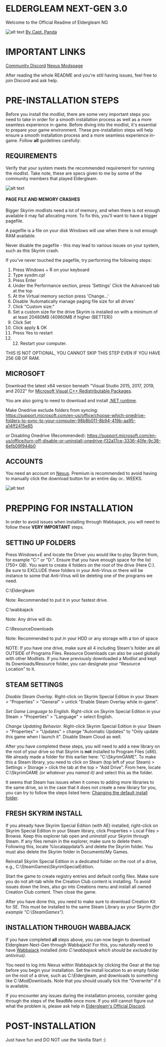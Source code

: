 # ELDERGLEAM NEXT-GEN 3.0
Welcome to the Official Readme of Eldergleam NG

![alt text](https://i.imgur.com/f5L5Yrj.png "Eldergleam Image")
[By Capt. Panda](https://www.youtube.com/@captpanda)

# IMPORTANT LINKS

[Community Discord](https://discord.gg/5RRtjr9c) 
[Nexus Modspage](https://www.nexusmods.com/skyrimspecialedition/mods/105778)

After reading the whole README and you're still having issues, feel free to join Discord and ask help.

# PRE-INSTALLATION STEPS
Before you install the modlist, there are some very important steps you need to take in order for a smooth installation process as well as a more seamless experience in-game.
Before diving into the modlist, it's essential to prepare your game environment. These pre-installation steps will help ensure a smooth installation process and a more seamless experience in-game. Follow **all** guidelines carefully:

## REQUIREMENTS
Verify that your system meets the recommended requirement for running the modlist. Take note, these are specs given to me by some of the community members that played Eldergleam.

![alt text](https://i.imgur.com/aGZlvGy.png)

#### PAGE FILE AND MEMORY CRASHES

Bigger Skyrim modlists need a lot of memory, and when there is not enough available it may fail allocating more. To fix this, you'll want to have a bigger pagefile.

A pagefile is a file on your disk Windows will use when there is not enough RAM available.

Never disable the pagefile - this may lead to various issues on your system, such as this Skyrim crash.

If you've never touched the pagefile, try performing the following steps:
1. Press Windows + R on your keyboard
2. Type sysdm.cpl
3. Press Enter
4. Under the Performance section, press 'Settings'
Click the Advanced tab at the top
5. At the Virtual memory section press 'Change...'
6. Disable 'Automatically manage paging file size for all drives'
7. Click "Custom size:"
8. Set a custom size for the drive Skyrim is installed on with a minimum of at least 20480MB (40960MB if higher (BETTER))
9. Click Set
10. Click apply & OK
11. Press Yes to restart
12. 12. Restart your computer.

THIS IS NOT OPTIONAL, YOU CANNOT SKIP THIS STEP EVEN IF YOU HAVE 256 GB OF RAM.

## MICROSOFT
Download the latest x64 version beneath "Visual Studio 2015, 2017, 2019, and 2022" for [Microsoft Visual C++ Redistributable Packages](https://learn.microsoft.com/en-us/cpp/windows/latest-supported-vc-redist?view=msvc-170).

You are also going to need to download and install [.NET runtime](https://dotnet.microsoft.com/en-us/download).

Make Onedrive exclude folders from syncing:
https://support.microsoft.com/en-us/office/choose-which-onedrive-folders-to-sync-to-your-computer-98b8b011-8b94-419b-aa95-a14ff2415e85

or Disabling Onedrive (Recommended):
https://support.microsoft.com/en-us/office/turn-off-disable-or-uninstall-onedrive-f32a17ce-3336-40fe-9c38-6efb09f944b0

## ACCOUNTS
You need an account on [Nexus](https://www.nexusmods.com). Premium is recommended to avoid having to manually click the download button for an entire day or.. WEEKS.

![alt text](https://i.imgur.com/MVvCyzb.png)

# PREPPING FOR INSTALLATION
In order to avoid issues when installing through Wabbajack, you will need to follow these **VERY IMPORTANT** steps.

## SETTING UP FOLDERS
Press Windows+E and locate the Driver you would like to play Skyrim from, for example "C:\" or "D:\". Ensure that you have enough space for the list (750+ GB). You want to create 4 folders on the *root* of the drive (Here C:\). Be sure to EXCLUDE these folders in your Anti-Virus or there will be instance to some that Anti-Virus will be deleting one of the programs we need.

C:\Eldergleam

Note: Recommended to put it in your fastest drive.

C:\wabbajack

Note: Any drive will do.

C:\ResourceDownloads

Note: Recommended to put in your HDD or any storage with a ton of space

NOTE: If you have one drive, make sure all 4 including Steam's folder are all OUTSIDE of Programs Files. Resource Downloads can also be used globally with other Modlists. If you have previously downloaded a Modlist and kept its Downloads/Resource folder, you can designate your "Resource Location" to it.

## STEAM SETTINGS
*Disable Steam Overlay*. Right-click on Skyrim Special Edition in your Steam > "Properties" > "General" > untick "Enable Steam Overlay while in-game". 

*Set Game Language to English*. Right-click on Skyrim Special Edition in your Steam > "Properties" > "Language" > select English.

*Change Updating Behavior*. Right-click Skyrim Special Edition in your Steam > "Properties" > "Updates" > change "Automatic Updates" to "Only update this game when I launch it". Disable Steam Cloud as well.

After you have completed these steps, you will need to add a new library on the root of your drive so that Skyrim is **not** installed to Program Files (x86). We already made a folder for this earlier here: "C:\SkyrimGAME". To make this a Steam library, you need to click on Steam (top left of your Steam) > Settings > Storage > click the tab at the top > "Add Drive". From here, locate C:\SkyrimGAME *(or whatever you named it)* and select this as the folder. 

It seems that Steam has issues when it comes to adding more libraries to the same drive, so in the case that it does not create a new library for you, you can try to follow the steps listed here: [Changing the default install folder](https://steamcommunity.com/discussions/forum/1/3395163747110198261/#c3395163747110912094).

## FRESH SKYRIM INSTALL
If you already have Skyrim Special Edition (with AE) installed, right-click on Skyrim Special Edition in your Steam library, click Properties > Local Files > Browse. Keep this explorer tab open and *uninstall* your Skyrim through Steam. If any files remain in the explorer, make sure to delete them. Following this, locate %localappdata% and delete the Skyrim folder. You must also delete the Skyrim folder in Documents\My Games.


Reinstall Skyrim Special Edition in a dedicated folder on the root of a drive, e.g., C:\SteamGames\SkyrimSpecialEdition.


Start the game to create registry entries and default config files. Make sure you do not alt-tab while the Creation Club content is installing. To avoid issues down the lines, also go into Creations menu and install all owned Creation Club content. Then close the game.


After you have done this, you need to make sure to download Creation Kit for SE. This must be installed to the same Steam Library as your Skyrim *(for example "C:\SteamGames")*.

## INSTALLATION THROUGH WABBAJACK
If you have completed **all** steps above, you can now begin to download Eldergleam Next-Gen through Wabbajack! For this, you naturally need to have [Wabbajack](https://www.wabbajack.org) installed *(into C:\wabbajack which should be excluded by antivirus)*.


You need to log into Nexus within Wabbajack by clicking the Gear at the top before you begin your installation. Set the install location to an empty folder on the root of a drive, such as C:\Eldergleam, and downloads to something like C:\ModDownloads. Note that you should usually tick the "Overwrite" if it is available.


If you encounter any issues during the installation process, consider going through the steps of the ReadMe once more. If you still cannot figure out what the problem is, please ask help in [Eldergleam's Official Discord](https://discord.gg/5RRtjr9c).

# POST-INSTALLATION

Just have fun and DO NOT use the Vanilla Start :) 
